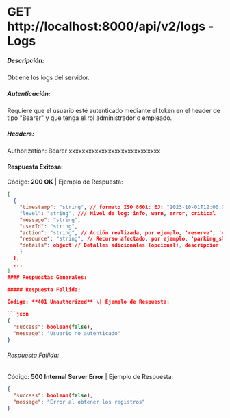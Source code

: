 # GET http://localhost:8000/api/v2/logs - Logs

##### Descripción:

Obtiene los logs del servidor.

##### Autenticación:

Requiere que el usuario esté autenticado mediante el token en el header de tipo "Bearer" y que tenga el rol administrador o empleado.

##### Headers:

Authorization: Bearer xxxxxxxxxxxxxxxxxxxxxxxxxxxx

#### Respuesta Exitosa:

Código: **200 OK** \| Ejemplo de Respuesta:

````json
[
  {
    "timestamp": "string", // formato ISO 8601: EJ: "2023-10-01T12:00:00Z"
    "level": "string", /// Nivel de log: info, warn, error, critical
    "message": "string",
    "userId": "string",
    "action": "string", // Acción realizada, por ejemplo, 'reserve', 'update', 'login', etc.
    "resource": "string", // Recurso afectado, por ejemplo, 'parking_slot', 'user', etc.
    "details": object // Detalles adicionales (opcional), descripcion
    }
  },
  ...
]
#### Respuestas Generales:

##### Respuesta Fallida:

Código: **401 Unauthorized** \| Ejemplo de Respuesta:

```json
{
  "success": boolean(false),
  "message": "Usuario no autenticado"
}
````

###### Respuesta Fallida:

Código: **500 Internal Server Error** \| Ejemplo de Respuesta:

```json
{
  "success": boolean(false),
  "message": "Error al obtener los registros"
}
```
